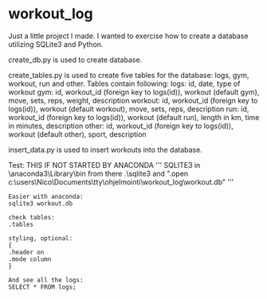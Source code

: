 # workout_log
Just a little project I made. I wanted to exercise how to create a database utilizing SQLite3 and Python.

create_db.py is used to create database.

create_tables.py is used to create five tables for the database: logs, gym, workout, run and other.
Tables contain following:
    logs: id, date, type of workout
    gym: id, workout_id (foreign key to logs(id)), workout (default gym), move, sets, reps, weight, description
    workout: id, workout_id (foreign key to logs(id)), workout (default workout), move, sets, reps, description
    run: id, workout_id (foreign key to logs(id)), workout (default run), length in km, time in minutes, description
    other: id, workout_id (foreign key to logs(id)), workout (default other), sport, description

insert_data.py is used to insert workouts into the database.

Test:
    THIS IF NOT STARTED BY ANACONDA
    '''
    SQLITE3 in \anaconda3\Library\bin
    from there .\sqlite3 and ".open c:\\users\\Nico\\Documents\\tty\\ohjelmointi\\workout_log\\workout.db"
    '''

    Easier with anaconda:
    sqlite3 workout.db

    check tables:
    .tables

    styling, optional:
    {
    .header on
    .mode column
    }

    And see all the logs:
    SELECT * FROM logs;
